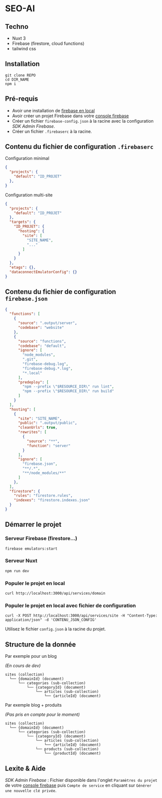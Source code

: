 # SEO-AI

## Techno

- Nuxt 3 
- Firebase (firestore, cloud functions)
- tailwind css

## Installation 

```batch
git clone REPO
cd DIR_NAME
npm i
```

## Pré-requis

- Avoir une installation de [firebase en local](https://firebase.google.com/docs/cli?hl=fr)
- Avoir créer un projet Firebase dans votre [console firebase](https://console.firebase.google.com/)
- Créer un fichier `firebase-config.json` à la racine avec la configuration _SDK Admin Firebase_.
- Créer un fichier `.firebaserc` à la racine.

## Contenu du fichier de configuration `.firebaserc`

Configuration minimal

```json
{
  "projects": {
    "default": "ID_PROJET"
  },
}
```

Configuration multi-site

```json
{
  "projects": {
    "default": "ID_PROJET"
  },
  "targets": {
    "ID_PROJET": {
      "hosting": {
        "site": [
          "SITE_NAME",
          "..."
        ]
      }
    }
  },
  "etags": {},
  "dataconnectEmulatorConfig": {}
}
```

## Contenu du fichier de configuration `firebase.json`

```json
{
  "functions": [
    {
      "source": ".output/server",
      "codebase": "website"
    },
    {
      "source": "functions",
      "codebase": "default",
      "ignore": [
        "node_modules",
        ".git",
        "firebase-debug.log",
        "firebase-debug.*.log",
        "*.local"
      ],
      "predeploy": [
        "npm --prefix \"$RESOURCE_DIR\" run lint",
        "npm --prefix \"$RESOURCE_DIR\" run build"
      ]
    }
  ],
  "hosting": [
    {
      "site": "SITE_NAME",
      "public": ".output/public",
      "cleanUrls": true,
      "rewrites": [
        {
          "source": "**",
          "function": "server"
        }
      ],
      "ignore": [
        "firebase.json",
        "**/.*",
        "**/node_modules/**"
      ]
    },
  ],
  "firestore": {
    "rules": "firestore.rules",
    "indexes": "firestore.indexes.json"
  }
}

```

## Démarrer le projet

### Serveur Firebase (firestore...)

```batch
firebase emulators:start
```

### Serveur Nuxt

```batch
npm run dev
```

### Populer le projet en local

```batch
curl http://localhost:3000/api/services/domain
```

### Populer le projet en local avec fichier de configuration

```batch
curl -X POST http://localhost:3000/api/services/site -H "Content-Type: application/json" -d 'CONTENU_JSON_CONFIG'
```

Utilisez le fichier `config.json` à la racine du projet.

## Structure de la donnée

Par exemple pour un blog

_(En cours de dev)_

```
sites (collection)
  └── {domainId} (document)
      └── categories (sub-collection)
          └── {categoryId} (document)
              └── articles (sub-collection)
                  └── {articleId} (document)
```

Par exemple blog + produits

_(Pas pris en compte pour le moment)_

```
sites (collection)
  └── {domainId} (document)
      └── categories (sub-collection)
          └── {categoryId} (document)
              └── articles (sub-collection)
                  └── {articleId} (document)
              └── products (sub-collection)
                  └── {productId} (document)
```

## Lexite & Aide

_SDK Admin Firebase_ : 
Fichier disponible dans l'onglet `Paramètres du projet` de votre [console firebase](https://console.firebase.google.com/) puis `Compte de service` en cliquant sur `Générer une nouvelle clé privée`.